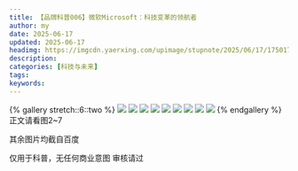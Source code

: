```yaml
---
title: 【品牌科普006】微软Microsoft：科技变革的领航者
author: my
date: 2025-06-17
updated: 2025-06-17
headimg: https://imgcdn.yaerxing.com/upimage/stupnote/2025/06/17/1750170539_19582208_2960.jpg
description: 
categories: [科技与未来]
tags: 
keywords: 
---
```


{% gallery stretch::6::two %}
![](https://imgcdn.yaerxing.com/upimage/stupnote/2025/06/17/1750170539_19582208_2960.jpg)
![](https://imgcdn.yaerxing.com/upimage/stupnote/2025/06/17/1750170540_19582208_1278.jpg)
![](https://imgcdn.yaerxing.com/upimage/stupnote/2025/06/17/1750170542_19582208_3156.jpg)
![](https://imgcdn.yaerxing.com/upimage/stupnote/2025/06/17/1750170544_19582208_4901.jpg)
![](https://imgcdn.yaerxing.com/upimage/stupnote/2025/06/17/1750170545_19582208_5634.jpg)
![](https://imgcdn.yaerxing.com/upimage/stupnote/2025/06/17/1750170547_19582208_8035.jpg)
![](https://imgcdn.yaerxing.com/upimage/stupnote/2025/06/17/1750170548_19582208_9681.jpg)
![](https://imgcdn.yaerxing.com/upimage/stupnote/2025/06/17/1750170549_19582208_4839.jpg)
![](https://imgcdn.yaerxing.com/upimage/stupnote/2025/06/17/1750170550_19582208_5971.jpg)
{% endgallery %}
正文请看图2~7

其余图片均截自百度

仅用于科普，无任何商业意图
审核请过

